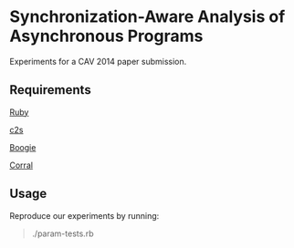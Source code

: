 # Synchronization-Aware Analysis of Asynchronous Programs

Experiments for a CAV 2014 paper submission.

## Requirements

[Ruby](https://www.ruby-lang.org/)

[c2s](https://github.com/michael-emmi/c2s)

[Boogie](http://boogie.codeplex.com)

[Corral](http://corral.codeplex.com)

## Usage

Reproduce our experiments by running:

> ./param-tests.rb